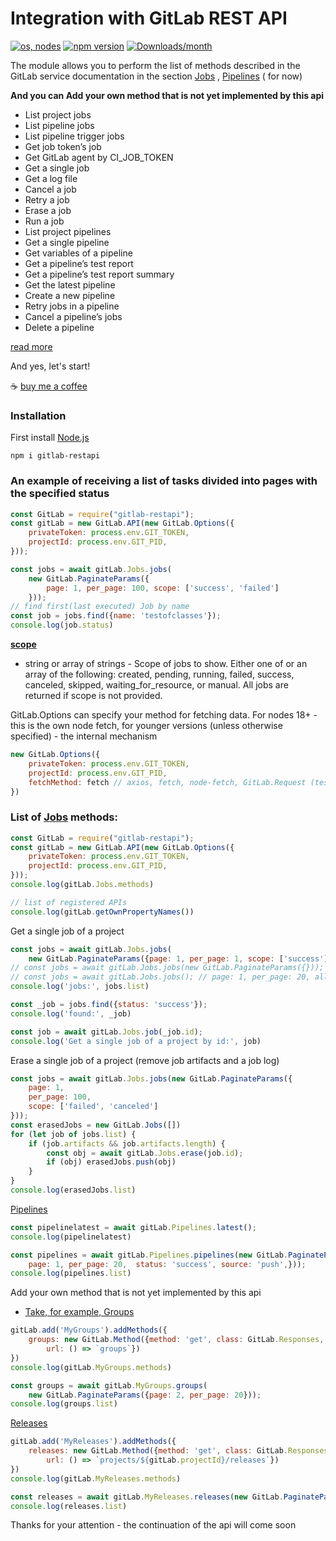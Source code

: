 # Integration with GitLab REST API

[![os, nodes](https://github.com/rosbitskyy/gitlab/actions/workflows/push-main.yml/badge.svg)](https://github.com/rosbitskyy/gitlab/actions)
[![npm version](https://img.shields.io/npm/v/gitlab-restapi.svg)](https://www.npmjs.com/package/gitlab-restapi)
[![Downloads/month](https://img.shields.io/npm/dm/gitlab-restapi.svg)](http://www.npmtrends.com/gitlab-restapi)

The module allows you to perform the list of methods described in the GitLab service documentation in the section
[Jobs](https://docs.gitlab.com/ee/api/jobs.html) , [Pipelines](https://docs.gitlab.com/ee/api/pipelines.html#list-project-pipelines) (
for now)

**And you can Add your own method that is not yet implemented by this api**

- List project jobs
- List pipeline jobs
- List pipeline trigger jobs
- Get job token’s job
- Get GitLab agent by CI_JOB_TOKEN
- Get a single job
- Get a log file
- Cancel a job
- Retry a job
- Erase a job
- Run a job
- List project pipelines
- Get a single pipeline
- Get variables of a pipeline
- Get a pipeline’s test report
- Get a pipeline’s test report summary
- Get the latest pipeline
- Create a new pipeline
- Retry jobs in a pipeline
- Cancel a pipeline’s jobs
- Delete a pipeline

[read more](https://docs.gitlab.com/ee/api/jobs.html#run-a-job:~:text=On%20this%20page-,List%20project%20jobs,Run%20a%20job)

And yes, let's start!

☕️ [buy me a coffee](https://www.buymeacoffee.com/rosbitskyy.ruslan)

### Installation

First install [Node.js](https://nodejs.org/uk)

```shell
npm i gitlab-restapi
```

### An example of receiving a list of tasks divided into pages with the specified status

```javascript
const GitLab = require("gitlab-restapi");
const gitLab = new GitLab.API(new GitLab.Options({
    privateToken: process.env.GIT_TOKEN,
    projectId: process.env.GIT_PID,
}));

const jobs = await gitLab.Jobs.jobs(
    new GitLab.PaginateParams({
        page: 1, per_page: 100, scope: ['success', 'failed']
    }));
// find first(last executed) Job by name
const job = jobs.find({name: 'testofclasses'});
console.log(job.status)
```

[**scope**](https://docs.gitlab.com/ee/api/jobs.html#run-a-job:~:text=No-,Scope%20of%20jobs%20to%20show.%20Either%20one%20of%20or%20an%20array%20of%20the%20following%3A%20created%2C%20pending%2C%20running%2C%20failed%2C%20success%2C%20canceled%2C%20skipped%2C%20waiting_for_resource%2C%20or%20manual.%20All%20jobs%20are%20returned%20if%20scope%20is%20not%20provided.,-curl%20%2D%2Dgloboff%20%2D%2Dheader)
- string or array of strings - Scope of jobs to show. Either one of or an array of the following: created, pending,
running, failed, success, canceled, skipped, waiting_for_resource, or manual. All jobs are returned if scope is not
provided.

GitLab.Options can specify your method for fetching data. 
For nodes 18+ - this is the own node fetch, for younger versions 
(unless otherwise specified) - the internal mechanism
```javascript
new GitLab.Options({
    privateToken: process.env.GIT_TOKEN,
    projectId: process.env.GIT_PID,
    fetchMethod: fetch // axios, fetch, node-fetch, GitLab.Request (tested)
})
```

### List of [Jobs](https://docs.gitlab.com/ee/api/jobs.html) methods:

```javascript
const GitLab = require("gitlab-restapi");
const gitLab = new GitLab.API(new GitLab.Options({
    privateToken: process.env.GIT_TOKEN,
    projectId: process.env.GIT_PID,
}));
console.log(gitLab.Jobs.methods)

// list of registered APIs
console.log(gitLab.getOwnPropertyNames())
```

Get a single job of a project

```javascript
const jobs = await gitLab.Jobs.jobs(
    new GitLab.PaginateParams({page: 1, per_page: 1, scope: ['success']}));
// const jobs = await gitLab.Jobs.jobs(new GitLab.PaginateParams({})); // page: 1, per_page: 20, all scopes
// const jobs = await gitLab.Jobs.jobs(); // page: 1, per_page: 20, all scopes
console.log('jobs:', jobs.list)

const _job = jobs.find({status: 'success'});
console.log('found:', _job)

const job = await gitLab.Jobs.job(_job.id);
console.log('Get a single job of a project by id:', job)
```

Erase a single job of a project (remove job artifacts and a job log)

```javascript
const jobs = await gitLab.Jobs.jobs(new GitLab.PaginateParams({
    page: 1,
    per_page: 100,
    scope: ['failed', 'canceled']
}));
const erasedJobs = new GitLab.Jobs([])
for (let job of jobs.list) {
    if (job.artifacts && job.artifacts.length) {
        const obj = await gitLab.Jobs.erase(job.id);
        if (obj) erasedJobs.push(obj)
    }
}
console.log(erasedJobs.list)
```


[Pipelines](https://docs.gitlab.com/ee/api/pipelines.html#list-project-pipelines)
```javascript
const pipelinelatest = await gitLab.Pipelines.latest();
console.log(pipelinelatest)

const pipelines = await gitLab.Pipelines.pipelines(new GitLab.PaginateParams({
    page: 1, per_page: 20,  status: 'success', source: 'push',}));
console.log(pipelines.list)
```

Add your own method that is not yet implemented by this api

- [Take, for example, Groups](https://docs.gitlab.com/ee/api/groups.html)

```javascript
gitLab.add('MyGroups').addMethods({
    groups: new GitLab.Method({method: 'get', class: GitLab.Responses, 
        url: () => `groups`})
})
console.log(gitLab.MyGroups.methods)

const groups = await gitLab.MyGroups.groups(
    new GitLab.PaginateParams({page: 2, per_page: 20}));
console.log(groups.list)
```

[Releases](https://docs.gitlab.com/ee/api/releases/)

```javascript
gitLab.add('MyReleases').addMethods({
    releases: new GitLab.Method({method: 'get', class: GitLab.Responses, 
        url: () => `projects/${gitLab.projectId}/releases`})
})
console.log(gitLab.MyReleases.methods)

const releases = await gitLab.MyReleases.releases(new GitLab.PaginateParams({page: 2, per_page: 20}));
console.log(releases.list)
```

Thanks for your attention - the continuation of the api will come soon
